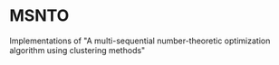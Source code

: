 # MSNTO
Implementations of "A multi-sequential number-theoretic optimization algorithm using clustering methods"
